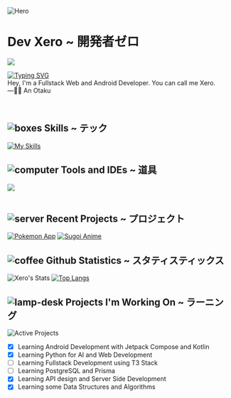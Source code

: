 ![Hero](https://user-images.githubusercontent.com/70282966/215340784-80e7fd23-e7b4-4a74-ad44-c73e3fc541cb.png)

# Dev Xero ~ 開発者ゼロ
![](https://komarev.com/ghpvc/?username=dev-xero&style=for-the-badge&label=Github+Profile+Visits+&color=5282ff)  

[![Typing SVG](https://readme-typing-svg.demolab.com?font=fira+code&duration=2000&pause=1000&width=565&lines=👋🏼+Hey!;I'm+Xero-kun;I'm+an+Android+and+Web+Developer)](https://git.io/typing-svg)  
Hey, I'm a Fullstack Web and Android Developer. You can call me Xero.   
—✌🏼 An Otaku

<br />

## ![boxes](https://user-images.githubusercontent.com/70282966/131907419-8fd04005-aae7-421b-99f1-4c429847566e.png) Skills ~ テック
[![My Skills](https://skillicons.dev/icons?i=kotlin,md,ts,js,html,css,react,vue,nuxt,next,flutter,dart,bash,bootstrap,figma,firebase,nodejs,mongodb,tailwind,blender&perline=10)](https://skillicons.dev)
<br />
## ![computer](https://user-images.githubusercontent.com/70282966/131901446-90ec343f-6ffb-4403-80b1-1dce9a650b43.png) Tools and IDEs ~ 道具
<a href="https://skillicons.dev">
  <img src="https://skillicons.dev/icons?i=git,kubernetes,docker,vscode,visualstudio,atom" />
</a>

<br />
<br />

## ![server](https://user-images.githubusercontent.com/70282966/131907017-40eb5e6a-67a7-4613-ade3-2f02def2ae7f.png) Recent Projects ~ プロジェクト

[![Pokemon App](https://readme-stats-job4fi7g8-xero-dev.vercel.app/api/pin/?username=dev-xero&repo=pokemon-app&theme=tokyonight&hide_border=true&bg_color=11151C)](https://github.com/dev-xero/pokemon-app)
[![Sugoi Anime](https://readme-stats-job4fi7g8-xero-dev.vercel.app/api/pin/?username=dev-xero&repo=sugoi-anime&theme=tokyonight&hide_border=true&bg_color=11151C)](https://github.com/dev-xero/sugoi-anime)

## ![coffee](https://user-images.githubusercontent.com/70282966/131907085-a312ce19-86c5-496a-9aa4-eca7cbcce7c1.png) Github Statistics ~ スタティスティックス
![Xero's Stats](https://readme-stats-job4fi7g8-xero-dev.vercel.app/api?username=dev-xero&card_width=440&theme=tokyonight&show_icons=true&hide_border=true&bg_color=11151C)
[![Top Langs](https://readme-stats-job4fi7g8-xero-dev.vercel.app/api/top-langs/?username=dev-xero&layout=compact&langs_count=8&theme=tokyonight&hide_border=true&bg_color=11151C)](https://github.com/anuraghazra/github-readme-stats)


## ![lamp-desk](https://user-images.githubusercontent.com/70282966/131908132-98b1e101-f327-45e6-9fca-30a5c6542b10.png) Projects I'm Working On ~ ラーニング
![Active Projects](https://user-images.githubusercontent.com/70282966/215342235-1c8f0cd9-df6d-46e8-8a3e-248fc92e9839.png)

- [x] Learning Android Development with Jetpack Compose and Kotlin  
- [x] Learning Python for AI and Web Development  
- [ ] Learning Fullstack Development using T3 Stack
- [ ] Learning PostgreSQL and Prisma
- [x] Learning API design and Server Side Development
- [x] Learning some Data Structures and Algorithms  
